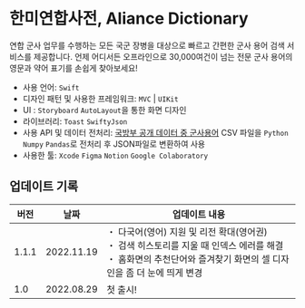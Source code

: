 # 한미연합사전, Aliance Dictionary
연합 군사 업무를 수행하는 모든 국군 장병을 대상으로 빠르고 간편한 군사 용어 검색 서비스를 제공합니다. 
언제 어디서든 오프라인으로 30,000여건이 넘는 전문 군사 용어의 영문과 약어 표기를 손쉽게 찾아보세요!
<br>
- 사용 언어: `Swift`
- 디자인 패턴 및 사용한 프레임워크: `MVC` | `UIKit` 
- UI :  `Storyboard` `AutoLayout`을 통한 화면 디자인
- 라이브러리: `Toast` `SwiftyJson`
- 사용 API 및 데이터 전처리: [국방부 공개 데이터 중 군사용어](https://www.data.go.kr/data/15089127/fileData.do) CSV 파일을 `Python` `Numpy` `Pandas`로 전처리 후 JSON파일로 변환하여 사용 
- 사용한 툴: `Xcode` `Figma` `Notion` `Google Colaboratory`

## 업데이트 기록
| 버전 | 날짜 | 업데이트 내용 | 
|--|--|--|
|1.1.1 |  2022.11.19 | ・ 다국어(영어) 지원 및 리전 확대(영어권)<br> ・ 검색 히스토리를 지울 때 인덱스 에러를 해결<br> ・ 홈화면의 추천단어와 즐겨찾기 화면의 셀 디자인을 좀 더 눈에 띄게 변경 |
| 1.0 | 2022.08.29 | 첫 출시!  | 
